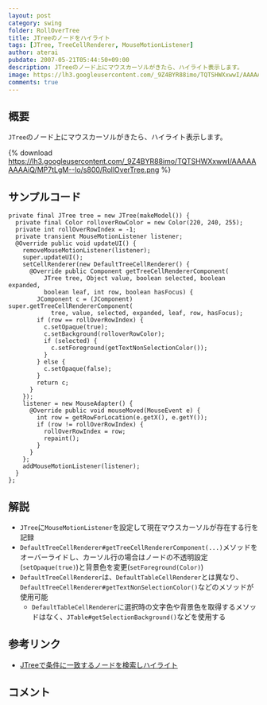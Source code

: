 ```yaml
---
layout: post
category: swing
folder: RollOverTree
title: JTreeのノードをハイライト
tags: [JTree, TreeCellRenderer, MouseMotionListener]
author: aterai
pubdate: 2007-05-21T05:44:50+09:00
description: JTreeのノード上にマウスカーソルがきたら、ハイライト表示します。
image: https://lh3.googleusercontent.com/_9Z4BYR88imo/TQTSHWXxwwI/AAAAAAAAAiQ/MP7tLgM--lo/s800/RollOverTree.png
comments: true
---
```

## 概要
`JTree`のノード上にマウスカーソルがきたら、ハイライト表示します。

{% download https://lh3.googleusercontent.com/_9Z4BYR88imo/TQTSHWXxwwI/AAAAAAAAAiQ/MP7tLgM--lo/s800/RollOverTree.png %}

## サンプルコード
<pre class="prettyprint"><code>private final JTree tree = new JTree(makeModel()) {
  private final Color rolloverRowColor = new Color(220, 240, 255);
  private int rollOverRowIndex = -1;
  private transient MouseMotionListener listener;
  @Override public void updateUI() {
    removeMouseMotionListener(listener);
    super.updateUI();
    setCellRenderer(new DefaultTreeCellRenderer() {
      @Override public Component getTreeCellRendererComponent(
          JTree tree, Object value, boolean selected, boolean expanded,
          boolean leaf, int row, boolean hasFocus) {
        JComponent c = (JComponent) super.getTreeCellRendererComponent(
            tree, value, selected, expanded, leaf, row, hasFocus);
        if (row == rollOverRowIndex) {
          c.setOpaque(true);
          c.setBackground(rolloverRowColor);
          if (selected) {
            c.setForeground(getTextNonSelectionColor());
          }
        } else {
          c.setOpaque(false);
        }
        return c;
      }
    });
    listener = new MouseAdapter() {
      @Override public void mouseMoved(MouseEvent e) {
        int row = getRowForLocation(e.getX(), e.getY());
        if (row != rollOverRowIndex) {
          rollOverRowIndex = row;
          repaint();
        }
      }
    };
    addMouseMotionListener(listener);
  }
};
</code></pre>

## 解説
- `JTree`に`MouseMotionListener`を設定して現在マウスカーソルが存在する行を記録
- `DefaultTreeCellRenderer#getTreeCellRendererComponent(...)`メソッドをオーバーライドし、カーソル行の場合はノードの不透明設定(`setOpaque(true)`)と背景色を変更(`setForeground(Color)`)
- `DefaultTreeCellRenderer`は、`DefaultTableCellRenderer`とは異なり、`DefaultTreeCellRenderer#getTextNonSelectionColor()`などのメソッドが使用可能
    - `DefaultTableCellRenderer`に選択時の文字色や背景色を取得するメソッドはなく、`JTable#getSelectionBackground()`などを使用する

<!-- dummy comment line for breaking list -->

## 参考リンク
- [JTreeで条件に一致するノードを検索しハイライト](https://ateraimemo.com/Swing/TreeNodeHighlightSearch.html)

<!-- dummy comment line for breaking list -->

## コメント
